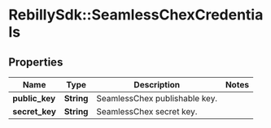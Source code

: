 # RebillySdk::SeamlessChexCredentials

## Properties
Name | Type | Description | Notes
------------ | ------------- | ------------- | -------------
**public_key** | **String** | SeamlessChex publishable key. | 
**secret_key** | **String** | SeamlessChex secret key. | 

